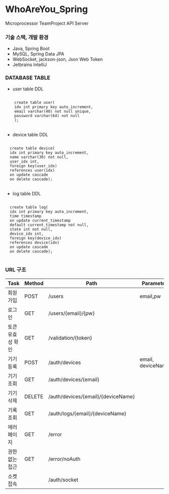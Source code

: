 # WhoAreYou_Spring
Microprocessor TeamProject API Server

### 기술 스택, 개발 환경
* Java, Spring Boot
* MySQL, Spring Data JPA
* WebSocket, jackson-json, Json Web Token 
* Jetbrains IntelliJ
### DATABASE TABLE 
- user table DDL
<pre>
<code>
    create table user(
    idx int primary key auto_increment,
    email varchar(40) not null unique,
    password varchar(64) not null
    );
</code>
</pre>

- device table DDL
<pre>
<code>
  create table device(
  idx int primary key auto_increment,
  name varchar(30) not null,
  user_idx int,
  foreign key(user_idx)
  references user(idx)
  on update cascade
  on delete cascade);
</code>
</pre>

- log table DDL
<pre>
<code>
  create table log(
  idx int primary key auto_increment,
  time timestamp 
  on update current_timestamp 
  default current_timestamp not null,
  state int not null,
  device_idx int,
  foreign key(device_idx)
  references device(idx)
  on update cascade
  on delete cascade);
</code>
</pre>


### URL 구조
|Task|Method|Path|Parameter|
|-----------|-----|--------|--------|
|회원가입|POST|/users|email,pw|
|로그인|GET|/users/{email}/{pw}||
|토큰 유효성 확인|GET|/validation/{token}||
|기기 등록|POST|/auth/devices|email, deviceName|
|기기 조회|GET|/auth/devices/{email}||
|기기 삭제|DELETE|/auth/devices/{email}/{deviceName}||
|기록 조회|GET|/auth/logs/{email}/{deviceName}||
|에러 페이지|GET|/error||
|권한 없는 접근|GET|/error/noAuth||
|소켓 접속||/auth/socket||





